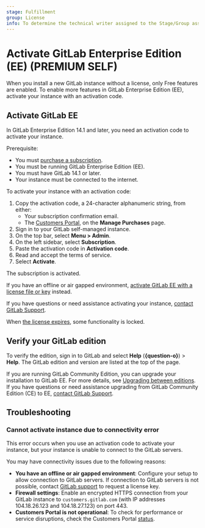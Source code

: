 ```yaml
---
stage: Fulfillment
group: License
info: To determine the technical writer assigned to the Stage/Group associated with this page, see https://about.gitlab.com/handbook/engineering/ux/technical-writing/#assignments
---
```


# Activate GitLab Enterprise Edition (EE) **(PREMIUM SELF)**

When you install a new GitLab instance without a license, only Free features
are enabled. To enable more features in GitLab Enterprise Edition (EE), activate
your instance with an activation code.

## Activate GitLab EE

In GitLab Enterprise Edition 14.1 and later, you need an activation code to activate
your instance.

Prerequisite:

- You must [purchase a subscription](https://about.gitlab.com/pricing/).
- You must be running GitLab Enterprise Edition (EE).
- You must have GitLab 14.1 or later.
- Your instance must be connected to the internet.

To activate your instance with an activation code:

1. Copy the activation code, a 24-character alphanumeric string, from either:
   - Your subscription confirmation email.
   - The [Customers Portal](https://customers.gitlab.com/customers/sign_in), on the **Manage Purchases** page.
1. Sign in to your GitLab self-managed instance.
1. On the top bar, select **Menu > Admin**.
1. On the left sidebar, select **Subscription**.
1. Paste the activation code in **Activation code**.
1. Read and accept the terms of service.
1. Select **Activate**.

The subscription is activated.

If you have an offline or air gapped environment,
[activate GitLab EE with a license file or key](license_file.md) instead.

If you have questions or need assistance activating your instance,
[contact GitLab Support](https://about.gitlab.com/support/#contact-support).

When [the license expires](license_file.md#what-happens-when-your-license-expires),
some functionality is locked.

## Verify your GitLab edition

To verify the edition, sign in to GitLab and select
**Help** (**{question-o}**) > **Help**. The GitLab edition and version are listed
at the top of the page.

If you are running GitLab Community Edition, you can upgrade your installation to GitLab
EE. For more details, see [Upgrading between editions](../../update/index.md#upgrading-between-editions).
If you have questions or need assistance upgrading from GitLab Community Edition (CE) to EE,
[contact GitLab Support](https://about.gitlab.com/support/#contact-support).

## Troubleshooting

### Cannot activate instance due to connectivity error

This error occurs when you use an activation code to activate your instance, but your instance is unable to connect to the GitLab servers.

You may have connectivity issues due to the following reasons:

- **You have an offline or air gapped environment**: Configure your setup to allow connection to GitLab servers. If connection to GitLab servers is not possible, contact [GitLab support](https://about.gitlab.com/support/#contact-support) to request a license key.
- **Firewall settings**: Enable an encrypted HTTPS connection from your GitLab instance to `customers.gitlab.com` (with IP addresses 104.18.26.123 and 104.18.27.123) on port 443.
- **Customers Portal is not operational**: To check for performance or service disruptions, check the Customers Portal [status](https://status.gitlab.com/).
